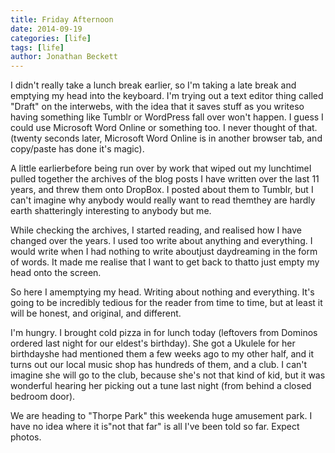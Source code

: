 ```yaml
---
title: Friday Afternoon
date: 2014-09-19
categories: [life]
tags: [life]
author: Jonathan Beckett
---
```


I didn't really take a lunch break earlier, so I'm taking a late break and emptying my head into the keyboard. I'm trying out a text editor thing called "Draft" on the interwebs, with the idea that it saves stuff as you writeso having something like Tumblr or WordPress fall over won't happen. I guess I could use Microsoft Word Online or something too. I never thought of that.(twenty seconds later, Microsoft Word Online is in another browser tab, and copy/paste has done it's magic).

A little earlierbefore being run over by work that wiped out my lunchtimeI pulled together the archives of the blog posts I have written over the last 11 years, and threw them onto DropBox. I posted about them to Tumblr, but I can't imagine why anybody would really want to read themthey are hardly earth shatteringly interesting to anybody but me.

While checking the archives, I started reading, and realised how I have changed over the years. I used too write about anything and everything. I would write when I had nothing to write aboutjust daydreaming in the form of words. It made me realise that I want to get back to thatto just empty my head onto the screen.

So here I amemptying my head. Writing about nothing and everything. It's going to be incredibly tedious for the reader from time to time, but at least it will be honest, and original, and different.

I'm hungry. I brought cold pizza in for lunch today (leftovers from Dominos ordered last night for our eldest's birthday). She got a Ukulele for her birthdayshe had mentioned them a few weeks ago to my other half, and it turns out our local music shop has hundreds of them, and a club. I can't imagine she will go to the club, because she's not that kind of kid, but it was wonderful hearing her picking out a tune last night (from behind a closed bedroom door).

We are heading to "Thorpe Park" this weekenda huge amusement park. I have no idea where it is"not that far" is all I've been told so far. Expect photos.